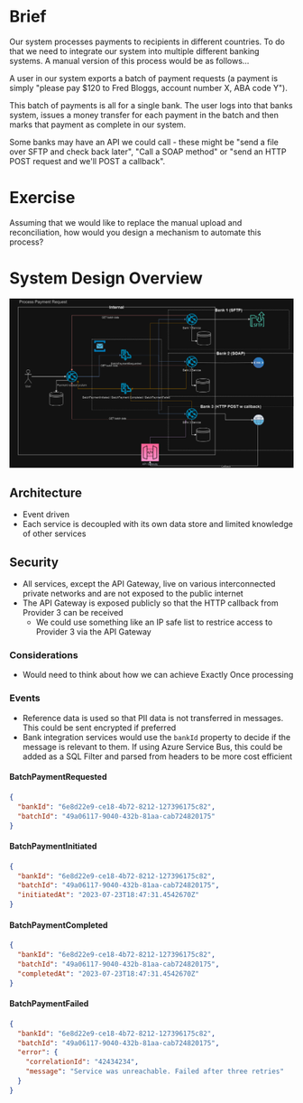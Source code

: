 # Brief

Our system processes payments to recipients in different countries. To do that we need to integrate our system into multiple different banking systems. A manual version of this process would be as follows...

A user in our system exports a batch of payment requests (a payment is simply "please pay $120 to Fred Bloggs, account number X, ABA code Y").

This batch of payments is all for a single bank. The user logs into that banks system, issues a money transfer for each payment in the batch and then marks that payment as complete in our system.

Some banks may have an API we could call - these might be "send a file over SFTP and check back later", "Call a SOAP method" or "send an HTTP POST request and we'll POST a callback".

# Exercise

Assuming that we would like to replace the manual upload and reconciliation, how would you design a mechanism to automate this process?

# System Design Overview

![system-overview](system-overview.drawio.png)

## Architecture

- Event driven
- Each service is decoupled with its own data store and limited knowledge of other services

## Security

- All services, except the API Gateway, live on various interconnected private networks and are not exposed to the public internet
- The API Gateway is exposed publicly so that the HTTP callback from Provider 3 can be received
  - We could use something like an IP safe list to restrice access to Provider 3 via the API Gateway

### Considerations

- Would need to think about how we can achieve Exactly Once processing

### Events

- Reference data is used so that PII data is not transferred in messages. This could be sent encrypted if preferred
- Bank integration services would use the `bankId` property to decide if the message is relevant to them. If using Azure Service Bus, this could be added as a SQL Filter and parsed from headers to be more cost efficient

#### BatchPaymentRequested

```JSON
{
  "bankId": "6e8d22e9-ce18-4b72-8212-127396175c82",
  "batchId": "49a06117-9040-432b-81aa-cab724820175"
}
```

#### BatchPaymentInitiated

```JSON
{
  "bankId": "6e8d22e9-ce18-4b72-8212-127396175c82",
  "batchId": "49a06117-9040-432b-81aa-cab724820175",
  "initiatedAt": "2023-07-23T18:47:31.4542670Z"
}
```

#### BatchPaymentCompleted

```JSON
{
  "bankId": "6e8d22e9-ce18-4b72-8212-127396175c82",
  "batchId": "49a06117-9040-432b-81aa-cab724820175",
  "completedAt": "2023-07-23T18:47:31.4542670Z"
}
```

#### BatchPaymentFailed

```JSON
{
  "bankId": "6e8d22e9-ce18-4b72-8212-127396175c82",
  "batchId": "49a06117-9040-432b-81aa-cab724820175",
  "error": {
    "correlationId": "42434234",
    "message": "Service was unreachable. Failed after three retries"
  }
}
```
